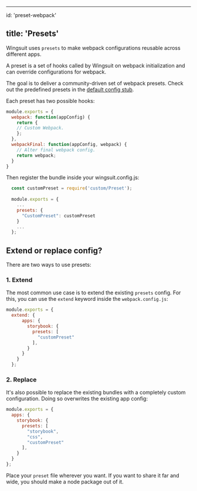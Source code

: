 * * *

id: 'preset-webpack'

## title: 'Presets'

Wingsuit uses `presets` to make webpack configurations reusable across different apps.

A preset is a set of hooks called by Wingsuit on webpack initialization and can override configurations for webpack.

The goal is to deliver a community-driven set of webpack presets. Check out the predefined presets in the [default config stub](@TODO).

Each preset has two possible hooks:

```js
module.exports = {
  webpack: function(appConfig) {
    return {
    // Custom Webpack.
    };
  },
  webpackFinal: function(appConfig, webpack) {
    // Alter final webpack config.
    return webpack; 
  }
}
```

Then register the bundle inside your wingsuit.config.js:

```js
  const customPreset = require('custom/Preset');
  
  module.exports = {
    ... 
    presets: {
      "CustomPreset": customPreset
    }
    ...
  };

```

## Extend or replace config?

There are two ways to use presets: 

### 1. Extend

The most common use case is to extend the existing `presets` config. For this, you can use the `extend` keyword inside the `webpack.config.js`:

```js
module.exports = {
  extend: {
      apps: {
        storybook: {
          presets: [
            "customPreset"
          ],
        }
      }
    } 
  };
```

### 2. Replace

It's also possible to replace the existing bundles with a completely custom configuration. Doing so overwrites the existing app config: 

```js
module.exports = {
  apps: {
    storybook: {
      presets: [
        "storybook",
        "css",
        "customPreset"
      ],
    }
  }
};
```

Place your `preset` file wherever you want. If you want to share it far and wide, you should make a node package out of it.
